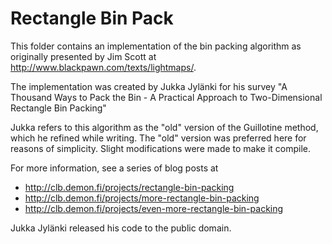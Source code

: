 Rectangle Bin Pack
==================

This folder contains an implementation of the bin packing algorithm as originally presented by
Jim Scott at http://www.blackpawn.com/texts/lightmaps/.

The implementation was created by Jukka Jylänki for his survey
"A Thousand Ways to Pack the Bin - A Practical Approach to Two-Dimensional Rectangle Bin Packing"

Jukka refers to this algorithm as the "old" version of the Guillotine method, which he refined while writing.
The "old" version was preferred here for reasons of simplicity.
Slight modifications were made to make it compile.

For more information, see a series of blog posts at
 - http://clb.demon.fi/projects/rectangle-bin-packing
 - http://clb.demon.fi/projects/more-rectangle-bin-packing
 - http://clb.demon.fi/projects/even-more-rectangle-bin-packing

Jukka Jylänki released his code to the public domain.
